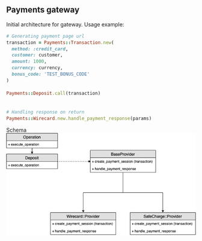 ## Payments gateway
Initial architecture for gateway. Usage example:

```ruby
# Generating payment page url
transaction = Payments::Transaction.new(
  method: :credit_card,
  customer: customer,
  amount: 1000,
  currency: currency,
  bonus_code: 'TEST_BONUS_CODE'
)

Payments::Deposit.call(transaction)


# Handling response on return
Payments::Wirecard.new.handle_payment_response(params) 

```

Schema
![gateway arch](./payments_gateway_arch.jpg "Payments gateway arch")
